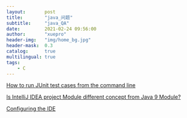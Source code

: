 ```yaml
---
layout:       post
title:        "java_问题"
subtitle:     "java_QA"
date:         2021-02-24 09:56:00
author:       "xuepro"
header-img:   "img/home_bg.jpg"
header-mask:  0.3
catalog:      true
multilingual: true
tags:
    - C
---
```


[How to run JUnit test cases from the command line](https://stackoverflow.com/questions/2235276/how-to-run-junit-test-cases-from-the-command-line)

[Is IntelliJ IDEA project Module different concept from Java 9 Module?](https://stackoverflow.com/questions/55834885/is-intellij-idea-project-module-different-concept-from-java-9-module?noredirect=1&lq=1)

[Configuring the IDE](https://www.jetbrains.com/help/idea/configuring-project-and-ide-settings.html)
